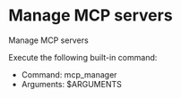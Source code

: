 # Manage MCP servers

Manage MCP servers

Execute the following built-in command:
- Command: mcp_manager
- Arguments: $ARGUMENTS


